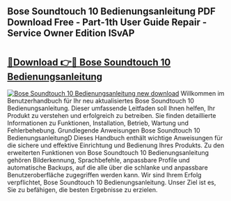 ## Bose Soundtouch 10 Bedienungsanleitung PDF Download Free - Part-1th User Guide Repair - Service Owner Edition ISvAP

# <h2><a href="http://df4p0kb.blite.top/?on=Bose+Soundtouch+10+Bedienungsanleitung">🔗Download 👉🔴 Bose Soundtouch 10 Bedienungsanleitung</a></h2>

[![Bose Soundtouch 10 Bedienungsanleitung new download](https://i.imgur.com/lujVjoI.png)](http://df4p0kb.blite.top/?on=Bose+Soundtouch+10+Bedienungsanleitung)
Willkommen im Benutzerhandbuch für Ihr neu aktualisiertes Bose Soundtouch 10 Bedienungsanleitung. Dieser umfassende Leitfaden soll Ihnen helfen, Ihr Produkt zu verstehen und erfolgreich zu betreiben. Sie finden detaillierte Informationen zu Funktionen, Installation, Betrieb, Wartung und Fehlerbehebung. Grundlegende Anweisungen Bose Soundtouch 10 BedienungsanleitungD Dieses Handbuch enthält wichtige Anweisungen für die sichere und effektive Einrichtung und Bedienung Ihres Produkts. Zu den erweiterten Funktionen von Bose Soundtouch 10 Bedienungsanleitung gehören Bilderkennung, Sprachbefehle, anpassbare Profile und automatische Backups, auf die alle über die schlanke und anpassbare Benutzeroberfläche zugegriffen werden kann. Wir sind Ihrem Erfolg verpflichtet, Bose Soundtouch 10 Bedienungsanleitung. Unser Ziel ist es, Sie zu befähigen, die besten Ergebnisse zu erzielen.
